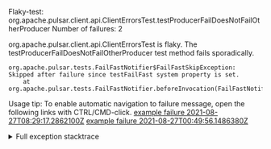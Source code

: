         
Flaky-test: org.apache.pulsar.client.api.ClientErrorsTest.testProducerFailDoesNotFailOtherProducer
Number of failures: 2

org.apache.pulsar.client.api.ClientErrorsTest is flaky. The testProducerFailDoesNotFailOtherProducer test method fails sporadically.

```
org.apache.pulsar.tests.FailFastNotifier$FailFastSkipException: Skipped after failure since testFailFast system property is set.
	at org.apache.pulsar.tests.FailFastNotifier.beforeInvocation(FailFastNotifier.java:88)

```

Usage tip: To enable automatic navigation to failure message, open the following links with CTRL/CMD-click.
[example failure 2021-08-27T08:29:17.2862100Z](https://github.com/apache/pulsar/runs/3441181143?check_suite_focus=true#step:9:1348)
[example failure 2021-08-27T00:49:56.1486380Z](https://github.com/apache/pulsar/runs/3438608157?check_suite_focus=true#step:9:1344)


<details>
<summary>Full exception stacktrace</summary>
<code><pre>
org.apache.pulsar.tests.FailFastNotifier$FailFastSkipException: Skipped after failure since testFailFast system property is set.
	at org.apache.pulsar.tests.FailFastNotifier.beforeInvocation(FailFastNotifier.java:88)

</pre></code>
</details>

